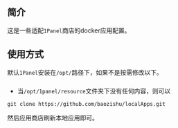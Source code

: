 ## 简介
这是一些适配`1Panel`商店的docker应用配置。

## 使用方式

默认`1Panel`安装在`/opt/`路径下，如果不是按需修改以下。

###  
- 当`/opt/1panel/resource`文件夹下没有任何内容，则可以

```shell
git clone https://github.com/baozishu/localApps.git
```
然后应用商店刷新本地应用即可。

